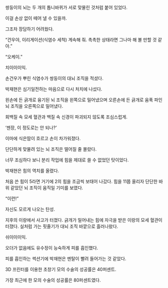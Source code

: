 쌍둥이의 뇌는 두 개의 톱니바퀴가 서로 맞물린 것처럼 붙어 있었다.

이걸 손상 없이 떼어 낼 수 있을까.

그조차 장담하기 어려웠다.

“건우야, 이리게이션(식염수 세척) 계속해 줘. 촉촉한 상태라면 그나마 해 볼 만할 것 같아.”

“오케이.”

치이이이익.

손건우가 뿌린 식염수가 쌍둥이의 대뇌 조직을 적셨다.

박재현은 심기일전하는 마음으로 다시 처치에 나섰다.

왼손에 든 긁개로 융기된 뇌 조직을 왼쪽으로 밀어냈으며 오른손에 든 긁개로 움푹 파인 뇌 조직을 오른쪽으로 밀어냈다.

회백질 속 모세 혈관과 백질 속 신경이 파괴되지 않도록 조심스럽게.

‘젠장, 이 정도로는 안 되나?’

이마에 식은땀이 흐르고 손이 차가워졌다.

단단하게 맞물려 있는 뇌 조직은 떨어질 줄 몰랐다.

너무 조심하다 보니 분리 작업에 힘을 제대로 쓸 수 없었던 탓이었다.

박재현은 힘의 역치를 올렸다.

처음 쓴 힘이 5라면 거기에 2의 힘을 조금씩 보태어 나갔다. 힘을 11쯤 올리자 단단한 바위 같았던 뇌 조직이 움직일 기미를 보였다.

“이런!”

자신도 모르게 나오는 탄성.

지후의 이랑에서 사고가 터졌다. 긁개가 밀어내는 힘에 자극을 받은 이랑의 모세 혈관이 터졌다. 실처럼 가는 핏줄기가 대뇌 조직 바깥으로 흘러나왔다.

쉬이이이익.

오더가 없음에도 유수정이 능숙하게 피를 흡인했다.

피를 흡인하는 썩션기에 박재현은 멘탈이 빨려 들어가는 것 같았다.

3D 프린터를 이용한 초창기 모의 수술의 성공률은 40퍼센트.

가장 최근에 한 모의 수술의 성공률은 80퍼센트였다.